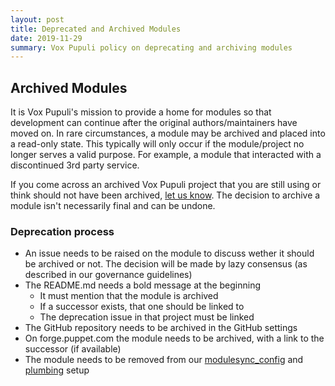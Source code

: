 ```yaml
---
layout: post
title: Deprecated and Archived Modules
date: 2019-11-29
summary: Vox Pupuli policy on deprecating and archiving modules
---
```


## Archived Modules

It is Vox Pupuli's mission to provide a home for modules so that development can continue after the original authors/maintainers have moved on.
In rare circumstances, a module may be archived and placed into a read-only state.  This typically will only occur if the module/project no longer serves a valid
purpose.  For example, a module that interacted with a discontinued 3rd party service.

If you come across an archived Vox Pupuli project that you are still using or think should not have been archived, [let us know][email].
The decision to archive a module isn't necessarily final and can be undone.

### Deprecation process

* An issue needs to be raised on the module to discuss wether it should be archived or not. The decision will be made by lazy consensus (as described in our governance guidelines)
* The README.md needs a bold message at the beginning
  * It must mention that the module is archived
  * If a successor exists, that one should be linked to
  * The deprecation issue in that project must be linked
* The GitHub repository needs to be archived in the GitHub settings
* On forge.puppet.com the module needs to be archived, with a link to the successor (if available)
* The module needs to be removed from our [modulesync_config][mc] and [plumbing][pl] setup

[email]: https://groups.io/g/voxpupuli/topics
[mc]: https://github.com/voxpupuli/modulesync_config/blob/master/managed_modules.yml
[pl]: https://github.com/voxpupuli/plumbing/blob/master/share/modules
